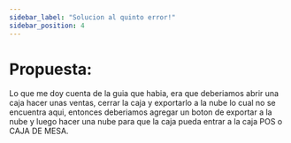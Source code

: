 ```yaml
---
sidebar_label: "Solucion al quinto error!"
sidebar_position: 4
---
```

# Propuesta:
Lo que me doy cuenta de la guia que habia, era que deberiamos abrir una caja hacer unas ventas, cerrar la caja y exportarlo a la nube lo cual no se encuentra aqui,
entonces deberiamos agregar un boton de exportar a la nube y luego hacer una nube para que la caja pueda entrar a la caja POS o CAJA DE MESA. 
